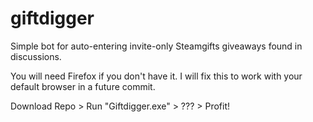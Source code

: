 # giftdigger
Simple bot for auto-entering invite-only Steamgifts giveaways found in discussions.

You will need Firefox if you don't have it. I will fix this to work with your default browser in a future commit.

Download Repo > Run "Giftdigger.exe" > ??? > Profit!
